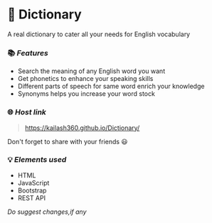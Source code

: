 # 📕 Dictionary 
A real dictionary to cater all your needs for English vocabulary

### 📚 _Features_ 
- Search the meaning of any English word you want
- Get phonetics to enhance your speaking skills
- Different parts of speech for same word enrich your knowledge
- Synonyms helps you increase your word stock

### 🌐 _Host link_
> https://kailash360.github.io/Dictionary/

Don't forget to share with your friends 😃

### 💡 _Elements used_
- HTML
- JavaScript
- Bootstrap
- REST API

_Do suggest changes,if any_
